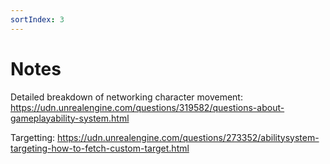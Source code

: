 ```yaml
---
sortIndex: 3
---
```


# Notes

Detailed breakdown of networking character movement: https://udn.unrealengine.com/questions/319582/questions-about-gameplayability-system.html

Targetting: https://udn.unrealengine.com/questions/273352/abilitysystem-targeting-how-to-fetch-custom-target.html